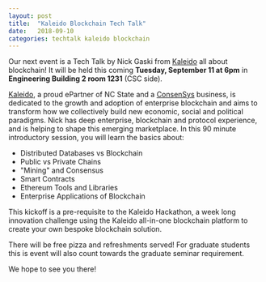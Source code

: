 ```yaml
---
layout: post
title:  "Kaleido Blockchain Tech Talk" 
date:   2018-09-10
categories: techtalk kaleido blockchain
---
```


Our next event is a Tech Talk by Nick Gaski from [Kaleido](https://kaleido.io/) all about blockchain! It will be held this coming **Tuesday, September 11 at 6pm** in **Engineering Building 2 room 1231** (CSC side).

[Kaleido](https://kaleido.io/), a proud ePartner of NC State and a [ConsenSys](https://new.consensys.net/) business, is dedicated to the growth and adoption of enterprise blockchain and aims to transform how we collectively build new economic, social and political paradigms. Nick has deep enterprise, blockchain and protocol experience, and is helping to shape this emerging marketplace.
In this 90 minute introductory session, you will learn the basics about:
* Distributed Databases vs Blockchain
* Public vs Private Chains
* "Mining" and Consensus
* Smart Contracts
* Ethereum Tools and Libraries
* Enterprise Applications of Blockchain

This kickoff is a pre-requisite to the Kaleido Hackathon, a week long innovation challenge using the Kaleido all-in-one blockchain platform to create your own bespoke blockchain solution.

There will be free pizza and refreshments served! For graduate students this is event will also count towards the graduate seminar requirement.

We hope to see you there!